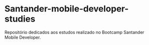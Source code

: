 # Santander-mobile-developer-studies
Repositório dedicados aos estudos realizado no Bootcamp Santander Mobile Developer.
